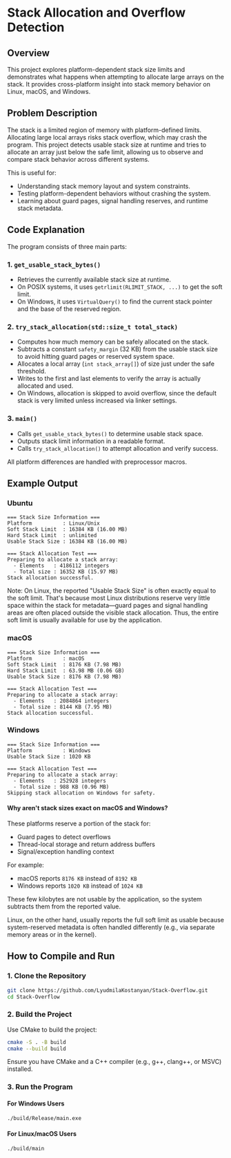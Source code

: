# Stack Allocation and Overflow Detection

## Overview

This project explores platform-dependent stack size limits and demonstrates what happens when attempting to allocate large arrays on the stack. It provides cross-platform insight into stack memory behavior on Linux, macOS, and Windows.

## Problem Description

The stack is a limited region of memory with platform-defined limits. Allocating large local arrays risks stack overflow, which may crash the program. This project detects usable stack size at runtime and tries to allocate an array just below the safe limit, allowing us to observe and compare stack behavior across different systems.

This is useful for:

- Understanding stack memory layout and system constraints.
- Testing platform-dependent behaviors without crashing the system.
- Learning about guard pages, signal handling reserves, and runtime stack metadata.

## Code Explanation

The program consists of three main parts:

### 1. `get_usable_stack_bytes()`

- Retrieves the currently available stack size at runtime.
- On POSIX systems, it uses `getrlimit(RLIMIT_STACK, ...)` to get the soft limit.
- On Windows, it uses `VirtualQuery()` to find the current stack pointer and the base of the reserved region.

### 2. `try_stack_allocation(std::size_t total_stack)`

- Computes how much memory can be safely allocated on the stack.
- Subtracts a constant `safety_margin` (32 KB) from the usable stack size to avoid hitting guard pages or reserved system space.
- Allocates a local array (`int stack_array[]`) of size just under the safe threshold.
- Writes to the first and last elements to verify the array is actually allocated and used.
- On Windows, allocation is skipped to avoid overflow, since the default stack is very limited unless increased via linker settings.

### 3. `main()`

- Calls `get_usable_stack_bytes()` to determine usable stack space.
- Outputs stack limit information in a readable format.
- Calls `try_stack_allocation()` to attempt allocation and verify success.

All platform differences are handled with preprocessor macros.

## Example Output

### Ubuntu

```
=== Stack Size Information ===
Platform          : Linux/Unix
Soft Stack Limit  : 16384 KB (16.00 MB)
Hard Stack Limit  : unlimited
Usable Stack Size : 16384 KB (16.00 MB)

=== Stack Allocation Test ===
Preparing to allocate a stack array:
  - Elements   : 4186112 integers
  - Total size : 16352 KB (15.97 MB)
Stack allocation successful.
```

Note: On Linux, the reported "Usable Stack Size" is often exactly equal to the soft limit. That's because most Linux distributions reserve very little space within the stack for metadata—guard pages and signal handling areas are often placed outside the visible stack allocation. Thus, the entire soft limit is usually available for use by the application.

### macOS

```
=== Stack Size Information ===
Platform          : macOS
Soft Stack Limit  : 8176 KB (7.98 MB)
Hard Stack Limit  : 63.98 MB (0.06 GB)
Usable Stack Size : 8176 KB (7.98 MB)

=== Stack Allocation Test ===
Preparing to allocate a stack array:
  - Elements   : 2084864 integers
  - Total size : 8144 KB (7.95 MB)
Stack allocation successful.
```

### Windows

```
=== Stack Size Information ===
Platform          : Windows
Usable Stack Size : 1020 KB

=== Stack Allocation Test ===
Preparing to allocate a stack array:
  - Elements   : 252928 integers
  - Total size : 988 KB (0.96 MB)
Skipping stack allocation on Windows for safety.
```

#### Why aren't stack sizes exact on macOS and Windows?

These platforms reserve a portion of the stack for:

- Guard pages to detect overflows
- Thread-local storage and return address buffers
- Signal/exception handling context

For example:

- macOS reports `8176 KB` instead of `8192 KB`
- Windows reports `1020 KB` instead of `1024 KB`

These few kilobytes are not usable by the application, so the system subtracts them from the reported value.

Linux, on the other hand, usually reports the full soft limit as usable because system-reserved metadata is often handled differently (e.g., via separate memory areas or in the kernel).

## How to Compile and Run

### 1. Clone the Repository

```bash
git clone https://github.com/LyudmilaKostanyan/Stack-Overflow.git
cd Stack-Overflow
```

### 2. Build the Project

Use CMake to build the project:

```bash
cmake -S . -B build
cmake --build build
```

Ensure you have CMake and a C++ compiler (e.g., g++, clang++, or MSVC) installed.

### 3. Run the Program

#### For Windows Users

```bash
./build/Release/main.exe
```

#### For Linux/macOS Users

```bash
./build/main
```
